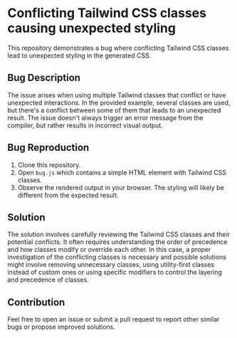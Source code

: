 # Conflicting Tailwind CSS classes causing unexpected styling

This repository demonstrates a bug where conflicting Tailwind CSS classes lead to unexpected styling in the generated CSS.

## Bug Description

The issue arises when using multiple Tailwind classes that conflict or have unexpected interactions. In the provided example, several classes are used, but there's a conflict between some of them that leads to an unexpected result.  The issue doesn't always trigger an error message from the compiler, but rather results in incorrect visual output.

## Bug Reproduction

1. Clone this repository.
2. Open `bug.js` which contains a simple HTML element with Tailwind CSS classes.
3. Observe the rendered output in your browser. The styling will likely be different from the expected result.

## Solution

The solution involves carefully reviewing the Tailwind CSS classes and their potential conflicts.  It often requires understanding the order of precedence and how classes modify or override each other.  In this case, a proper investigation of the conflicting classes is necessary and possible solutions might involve removing unnecessary classes, using utility-first classes instead of custom ones or using specific modifiers to control the layering and precedence of classes.

## Contribution

Feel free to open an issue or submit a pull request to report other similar bugs or propose improved solutions.